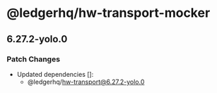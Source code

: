 # @ledgerhq/hw-transport-mocker

## 6.27.2-yolo.0

### Patch Changes

- Updated dependencies []:
  - @ledgerhq/hw-transport@6.27.2-yolo.0
